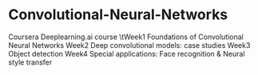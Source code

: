 # Convolutional-Neural-Networks
Coursera Deeplearning.ai course 
\tWeek1 Foundations of Convolutional Neural Networks
Week2 Deep convolutional models: case studies
Week3 Object detection
Week4 Special applications: Face recognition & Neural style transfer
